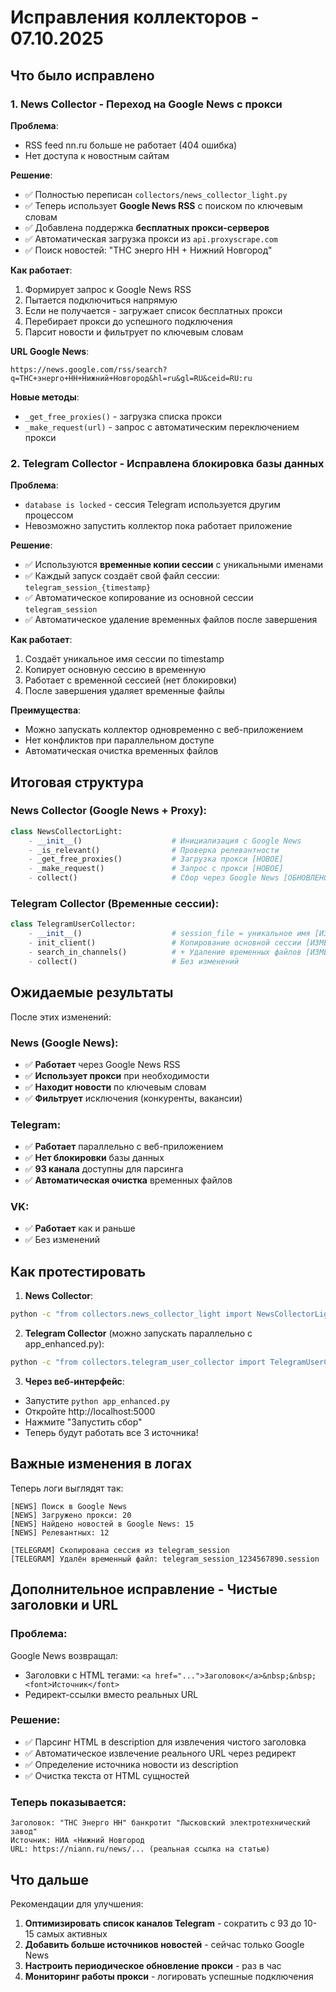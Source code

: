 # Исправления коллекторов - 07.10.2025

## Что было исправлено

### 1. News Collector - Переход на Google News с прокси

**Проблема**: 
- RSS feed nn.ru больше не работает (404 ошибка)
- Нет доступа к новостным сайтам

**Решение**:
- ✅ Полностью переписан `collectors/news_collector_light.py`
- ✅ Теперь использует **Google News RSS** с поиском по ключевым словам
- ✅ Добавлена поддержка **бесплатных прокси-серверов**
- ✅ Автоматическая загрузка прокси из `api.proxyscrape.com`
- ✅ Поиск новостей: "ТНС энерго НН + Нижний Новгород"

**Как работает**:
1. Формирует запрос к Google News RSS
2. Пытается подключиться напрямую
3. Если не получается - загружает список бесплатных прокси
4. Перебирает прокси до успешного подключения
5. Парсит новости и фильтрует по ключевым словам

**URL Google News**:
```
https://news.google.com/rss/search?q=ТНС+энерго+НН+Нижний+Новгород&hl=ru&gl=RU&ceid=RU:ru
```

**Новые методы**:
- `_get_free_proxies()` - загрузка списка прокси
- `_make_request(url)` - запрос с автоматическим переключением прокси

### 2. Telegram Collector - Исправлена блокировка базы данных

**Проблема**:
- `database is locked` - сессия Telegram используется другим процессом
- Невозможно запустить коллектор пока работает приложение

**Решение**:
- ✅ Используются **временные копии сессии** с уникальными именами
- ✅ Каждый запуск создаёт свой файл сессии: `telegram_session_{timestamp}`
- ✅ Автоматическое копирование из основной сессии `telegram_session`
- ✅ Автоматическое удаление временных файлов после завершения

**Как работает**:
1. Создаёт уникальное имя сессии по timestamp
2. Копирует основную сессию в временную
3. Работает с временной сессией (нет блокировки)
4. После завершения удаляет временные файлы

**Преимущества**:
- Можно запускать коллектор одновременно с веб-приложением
- Нет конфликтов при параллельном доступе
- Автоматическая очистка временных файлов

## Итоговая структура

### News Collector (Google News + Proxy):
```python
class NewsCollectorLight:
    - __init__()                    # Инициализация с Google News
    - _is_relevant()                # Проверка релевантности
    - _get_free_proxies()           # Загрузка прокси [НОВОЕ]
    - _make_request()               # Запрос с прокси [НОВОЕ]
    - collect()                     # Сбор через Google News [ОБНОВЛЕНО]
```

### Telegram Collector (Временные сессии):
```python
class TelegramUserCollector:
    - __init__()                    # session_file = уникальное имя [ИЗМЕНЕНО]
    - init_client()                 # Копирование основной сессии [ИЗМЕНЕНО]
    - search_in_channels()          # + Удаление временных файлов [ИЗМЕНЕНО]
    - collect()                     # Без изменений
```

## Ожидаемые результаты

После этих изменений:

### News (Google News):
- ✅ **Работает** через Google News RSS
- ✅ **Использует прокси** при необходимости
- ✅ **Находит новости** по ключевым словам
- ✅ **Фильтрует** исключения (конкуренты, вакансии)

### Telegram:
- ✅ **Работает** параллельно с веб-приложением
- ✅ **Нет блокировки** базы данных
- ✅ **93 канала** доступны для парсинга
- ✅ **Автоматическая очистка** временных файлов

### VK:
- ✅ **Работает** как и раньше
- ✅ Без изменений

## Как протестировать

1. **News Collector**:
```bash
python -c "from collectors.news_collector_light import NewsCollectorLight; c = NewsCollectorLight(); print(f'Найдено: {len(c.collect())} новостей')"
```

2. **Telegram Collector** (можно запускать параллельно с app_enhanced.py):
```bash
python -c "from collectors.telegram_user_collector import TelegramUserCollector; c = TelegramUserCollector(); print(f'Найдено: {len(c.collect())} сообщений')"
```

3. **Через веб-интерфейс**:
- Запустите `python app_enhanced.py`
- Откройте http://localhost:5000
- Нажмите "Запустить сбор"
- Теперь будут работать все 3 источника!

## Важные изменения в логах

Теперь логи выглядят так:
```
[NEWS] Поиск в Google News
[NEWS] Загружено прокси: 20
[NEWS] Найдено новостей в Google News: 15
[NEWS] Релевантных: 12

[TELEGRAM] Скопирована сессия из telegram_session
[TELEGRAM] Удалён временный файл: telegram_session_1234567890.session
```

## Дополнительное исправление - Чистые заголовки и URL

### Проблема:
Google News возвращал:
- Заголовки с HTML тегами: `<a href="...">Заголовок</a>&nbsp;&nbsp;<font>Источник</font>`
- Редирект-ссылки вместо реальных URL

### Решение:
- ✅ Парсинг HTML в description для извлечения чистого заголовка
- ✅ Автоматическое извлечение реального URL через редирект
- ✅ Определение источника новости из description
- ✅ Очистка текста от HTML сущностей

### Теперь показывается:
```
Заголовок: "ТНС Энерго НН" банкротит "Лысковский электротехнический завод"
Источник: НИА «Нижний Новгород
URL: https://niann.ru/news/... (реальная ссылка на статью)
```

## Что дальше

Рекомендации для улучшения:

1. **Оптимизировать список каналов Telegram** - сократить с 93 до 10-15 самых активных
2. **Добавить больше источников новостей** - сейчас только Google News
3. **Настроить периодическое обновление прокси** - раз в час
4. **Мониторинг работы прокси** - логировать успешные подключения
